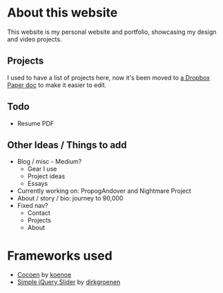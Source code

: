 # About this website

This website is my personal website and portfolio, showcasing my design and video projects.

## Projects

  I used to have a list of projects here, now it's been moved to [a Dropbox Paper doc](ttps://paper.dropbox.com/doc/About-this-website-readme.md-HN3kNiSPm9Z6g3XDwZR6J) to make it easier to edit.

## Todo
- Resume PDF

## Other Ideas / Things to add
- Blog / misc - Medium?
  - Gear I use
  - Project ideas
  - Essays
- Currently working on: PropogAndover and Nightmare Project
- About / story / bio: journey to 90,000
- Fixed nav?
  - Contact
  - Projects
  - About

# Frameworks used

- [Cocoen](https://github.com/koenoe/cocoen) by [koenoe](https://github.com/koenoe)
- [Simple jQuery Slider](https://github.com/dirkgroenen/simple-jQuery-slider) by [dirkgroenen](https://github.com/dirkgroenen)
